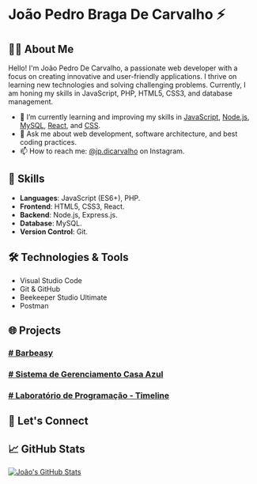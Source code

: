 # João Pedro Braga De Carvalho ⚡ 

## 👨‍💻 About Me

Hello! I'm João Pedro De Carvalho, a passionate web developer with a focus on creating innovative and user-friendly applications. I thrive on learning new technologies and solving challenging problems. Currently, I am honing my skills in JavaScript, PHP, HTML5, CSS3, and database management.

- 🌱 I’m currently learning and improving my skills in [JavaScript](#), [Node.js](#), [MySQL](#), [React](#), and [CSS](#).
- 💬 Ask me about web development, software architecture, and best coding practices.
- 📫 How to reach me: [@jp.dicarvalho](https://www.instagram.com/jp.dicarvalho/) on Instagram.

## 🚀 Skills

- **Languages**: JavaScript (ES6+), PHP.
- **Frontend**: HTML5, CSS3, React.
- **Backend**: Node.js, Express.js.
- **Database**: MySQL.
- **Version Control**: Git.

## 🛠️ Technologies & Tools

- Visual Studio Code
- Git & GitHub
- Beekeeper Studio Ultimate
- Postman

## 🌐 Projects

### [# Barbeasy](https://barbeasy.netlify.app/)

### [# Sistema de Gerenciamento Casa Azul](https://jpdicarvalho.github.io/CasaAzul-Frontend/#/Atendimento)
  
### [# Laboratório de Programação - Timeline](https://jpdicarvalho.github.io/Programming-Laboratory/)

## 🤝 Let's Connect

## 📈 GitHub Stats

[![João's GitHub Stats](https://github-readme-stats.vercel.app/api?username=jpdicarvalho&show_icons=true&hide=contribs,prs&count_private=true&theme=radical)](https://github.com/jpdicarvalho)

<!-- Feel free to add more sections and customize as needed! -->
